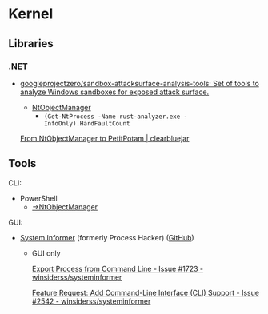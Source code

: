 # Kernel
## Libraries
### .NET
- [googleprojectzero/sandbox-attacksurface-analysis-tools: Set of tools to analyze Windows sandboxes for exposed attack surface.](https://github.com/googleprojectzero/sandbox-attacksurface-analysis-tools)
  - [NtObjectManager](https://www.powershellgallery.com/packages/NtObjectManager/1.1.32)
    - `(Get-NtProcess -Name rust-analyzer.exe -InfoOnly).HardFaultCount`

  [From NtObjectManager to PetitPotam | clearbluejar](https://clearbluejar.github.io/posts/from-ntobjectmanager-to-petitpotam/)

## Tools
CLI:
- PowerShell
  - [→NtObjectManager](#net)

GUI:
- [System Informer](https://systeminformer.sourceforge.io/) (formerly Process Hacker) ([GitHub](https://github.com/winsiderss/systeminformer))
  - GUI only

    [Export Process from Command Line - Issue #1723 - winsiderss/systeminformer](https://github.com/winsiderss/systeminformer/issues/1723)

    [Feature Request: Add Command-Line Interface (CLI) Support - Issue #2542 - winsiderss/systeminformer](https://github.com/winsiderss/systeminformer/issues/2542)
